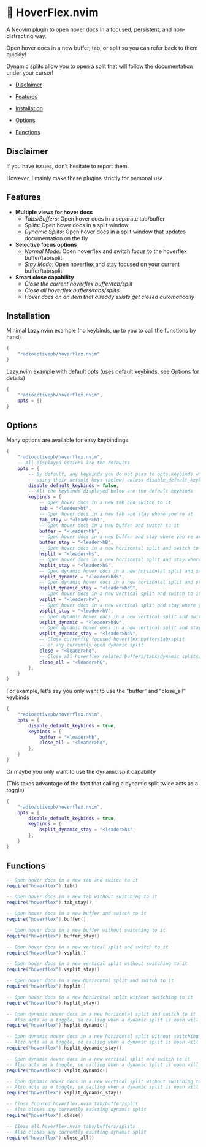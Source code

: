 # 💪 HoverFlex.nvim
A Neovim plugin to open hover docs in a focused, persistent, and non-distracting way.

Open hover docs in a new buffer, tab, or split so you can refer back to them quickly!

Dynamic splits allow you to open a split that will follow the documentation under your cursor!

- [Disclaimer](#disclaimer)

- [Features](#features)
 
- [Installation](#installation)

- [Options](#options)

- [Functions](#functions)

## Disclaimer
If you have issues, don't hesitate to report them.

However, I mainly make these plugins strictly for personal use.

## Features
- **Multiple views for hover docs**
    + *Tabs/Buffers*: Open hover docs in a separate tab/buffer
    + *Splits*: Open hover docs in a split window
    + *Dynamic Splits*: Open hover docs in a split window that updates documentation on the fly
- **Selective focus options**
    + *Normal Mode*: Open hoverflex and switch focus to the hoverflex buffer/tab/split
    + *Stay Mode*: Open hoverflex and stay focused on your current buffer/tab/split
- **Smart close capability**
    + *Close the current hoverflex buffer/tab/split*
    + *Close all hoverflex buffers/tabs/splits*
    + *Hover docs on an item that already exists get closed automatically*

## Installation
Minimal Lazy.nvim example (no keybinds, up to you to call the functions by hand)
```lua
{
    "radioactivepb/hoverflex.nvim"
}
```
Lazy.nvim example with default opts (uses default keybinds, see [Options](#options) for details)
```lua
{
    "radioactivepb/hoverflex.nvim",
    opts = {}
}
```
## Options
Many options are available for easy keybindings
```lua
{
    "radioactivepb/hoverflex.nvim",
    -- All displayed options are the defaults
    opts = {
        -- By default, any keybinds you do not pass to opts.keybinds will be instantiated
        -- using their default keys (below) unless disable_default_keybinds is set to true
        disable_default_keybinds = false,
        -- All the keybinds displayed below are the default keybinds
        keybinds = {
            -- Open hover docs in a new tab and switch to it
            tab = "<leader>ht",
            -- Open hover docs in a new tab and stay where you're at
            tab_stay = "<leader>hT",
            -- Open hover docs in a new buffer and switch to it
            buffer = "<leader>hb",
            -- Open hover docs in a new buffer and stay where you're at
            buffer_stay = "<leader>hB",
            -- Open hover docs in a new horizontal split and switch to it
            hsplit = "<leader>hs",
            -- Open hover docs in a new horizontal split and stay where you're at
            hsplit_stay = "<leader>hS",
            -- Open dynamic hover docs in a new horizontal split and switch to it
            hsplit_dynamic = "<leader>hds",
            -- Open dynamic hover docs in a new horizontal split and stay where you're at
            hsplit_dynamic_stay = "<leader>hdS",
            -- Open hover docs in a new vertical split and switch to it
            vsplit = "<leader>hv",
            -- Open hover docs in a new vertical split and stay where you're at
            vsplit_stay = "<leader>hV",
            -- Open dynamic hover docs in a new vertical split and switch to it
            vsplit_dynamic = "<leader>hdv",
            -- Open dynamic hover docs in a new vertical split and stay where you're at
            vsplit_dynamic_stay = "<leader>hdV",
            -- Close currently focused hoverflex buffer/tab/split
            -- or any currently open dynamic split
            close = "<leader>hq",
            -- Close all hoverflex related buffers/tabs/dynamic splits/splits
            close_all = "<leader>hQ",
        },
    }
}
```
For example, let's say you only want to use the "buffer" and "close_all" keybinds
```lua
{
    "radioactivepb/hoverflex.nvim",
    opts = {
        disable_default_keybinds = true,
        keybinds = {
            buffer = "<leader>hb",
            close_all = "<leader>hq",
        },
    }
}
```

Or maybe you only want to use the dynamic split capability

(This takes advantage of the fact that calling a dynamic split twice acts as a toggle)
```lua
{
    "radioactivepb/hoverflex.nvim",
    opts = {
        disable_default_keybinds = true,
        keybinds = {
            hsplit_dynamic_stay = "<leader>hs",
        },
    }
}
```



## Functions
```lua
-- Open hover docs in a new tab and switch to it
require("hoverflex").tab()

-- Open hover docs in a new tab without switching to it
require("hoverflex").tab_stay()

-- Open hover docs in a new buffer and switch to it
require("hoverflex").buffer()

-- Open hover docs in a new buffer without switching to it
require("hoverflex").buffer_stay()

-- Open hover docs in a new vertical split and switch to it
require("hoverflex").vsplit()

-- Open hover docs in a new vertical split without switching to it
require("hoverflex").vsplit_stay()

-- Open hover docs in a new horizontal split and switch to it
require("hoverflex").hsplit()

-- Open hover docs in a new horizontal split without switching to it
require("hoverflex").hsplit_stay()

-- Open dynamic hover docs in a new horizontal split and switch to it
-- Also acts as a toggle, so calling when a dynamic split is open will close any dynamic split 
require("hoverflex").hsplit_dynamic()

-- Open dynamic hover docs in a new horizontal split without switching to it
-- Also acts as a toggle, so calling when a dynamic split is open will close any dynamic split 
require("hoverflex").hsplit_dynamic_stay()

-- Open dynamic hover docs in a new vertical split and switch to it
-- Also acts as a toggle, so calling when a dynamic split is open will close any dynamic split 
require("hoverflex").vsplit_dynamic()

-- Open dynamic hover docs in a new vertical split without switching to it
-- Also acts as a toggle, so calling when a dynamic split is open will close any dynamic split 
require("hoverflex").vsplit_dynamic_stay()

-- Close focused hoverflex.nvim tab/buffer/split
-- Also closes any currently existing dynamic split
require("hoverflex").close()

-- Close all hoverflex.nvim tabs/buffers/splits
-- Also closes any currently existing dynamic split
require("hoverflex").close_all()
```
